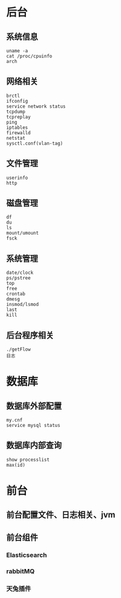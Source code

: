 # 后台

## 系统信息
```
uname -a
cat /proc/cpuinfo
arch
```
## 网络相关
```
brctl
ifconfig
service network status
tcpdump
tcpreplay
ping
iptables
firewalld
netstat
sysctl.conf(vlan-tag)
```
## 文件管理
```
userinfo
http
```
## 磁盘管理
```
df
du
ls
mount/umount
fsck
```
## 系统管理
```
date/clock
ps/pstree
top
free
crontab
dmesg
insmod/lsmod
last
kill
```
## 后台程序相关
```
./getFlow
日志
```
# 数据库

## 数据库外部配置
```
my.cnf
service mysql status
```
## 数据库内部查询
```
show processlist
max(id)
```

# 前台

## 前台配置文件、日志相关、jvm

## 前台组件
### Elasticsearch
### rabbitMQ
### 天兔插件
